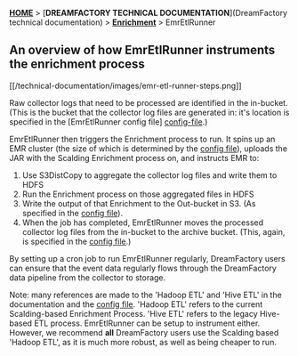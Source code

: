 [**HOME**](Home) > [**DREAMFACTORY TECHNICAL DOCUMENTATION**](DreamFactory technical documentation) > [**Enrichment**](Enrichment) > EmrEtlRunner

## An overview of how EmrEtlRunner instruments the enrichment process

[[/technical-documentation/images/emr-etl-runner-steps.png]]

Raw collector logs that need to be processed are identified in the in-bucket. (This is the bucket that the collector log files are generated in: it's location is specified in the [EmrEtlRunner config file] [config-file].)

EmrEtlRunner then triggers the Enrichment process to run. It spins up an EMR cluster (the size of which is determined by the [config file][config-file]), uploads the JAR with the Scalding Enrichment process on, and instructs EMR to:

1. Use S3DistCopy to aggregate the collector log files and write them to HDFS
2. Run the Enrichment process on those aggregated files in HDFS
3. Write the output of that Enrichment to the Out-bucket in S3. (As specified in the [config file][config-file]).
4. When the job has completed, EmrEtlRunner moves the processed collector log files from the in-bucket to the archive bucket. (This, again, is specified in the [config file][config-file].)

By setting up a cron job to run EmrEtlRunner regularly, DreamFactory users can ensure that the event data regularly flows through the DreamFactory data pipeline from the collector to storage.

Note: many references are made to the 'Hadoop ETL' and 'Hive ETL' in the documentation and the [config file][config-file]. 'Hadoop ETL' refers to the current Scalding-based Enrichment Process. 'Hive ETL' refers to the legacy Hive-based ETL process. EmrEtlRunner can be setup to instrument either. However, we recommend **all** DreamFactory users use the Scalding based 'Hadoop ETL', as it is much more robust, as well as being cheaper to run.

[config-file]: https://github.com/dreamfactorysoftware/dsp-core/blob/master/3-enrich/emr-etl-runner/config/config.yml.sample